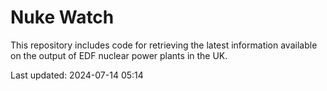 # Nuke Watch

This repository includes code for retrieving the latest information available on the output of EDF nuclear power plants in the UK.

Last updated: 2024-07-14 05:14